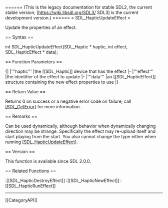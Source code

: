 ====== (This is the legacy documentation for stable SDL2, the current stable version; [https://wiki.libsdl.org/SDL3/ SDL3] is the current development version.) ======
= SDL_HapticUpdateEffect =

Update the properties of an effect.

== Syntax ==

<syntaxhighlight lang='c'>
int SDL_HapticUpdateEffect(SDL_Haptic * haptic,
                           int effect,
                           SDL_HapticEffect * data);
</syntaxhighlight>

== Function Parameters ==

{|
|'''haptic'''
|the [[SDL_Haptic]] device that has the effect
|-
|'''effect'''
|the identifier of the effect to update
|-
|'''data'''
|an [[SDL_HapticEffect]] structure containing the new effect properties to use
|}

== Return Value ==

Returns 0 on success or a negative error code on failure; call
[[SDL_GetError]]() for more information.

== Remarks ==

Can be used dynamically, although behavior when dynamically changing
direction may be strange. Specifically the effect may re-upload itself and
start playing from the start. You also cannot change the type either when
running [[SDL_HapticUpdateEffect]]().

== Version ==

This function is available since SDL 2.0.0.

== Related Functions ==

:[[SDL_HapticDestroyEffect]]
:[[SDL_HapticNewEffect]]
:[[SDL_HapticRunEffect]]

----
[[CategoryAPI]]


